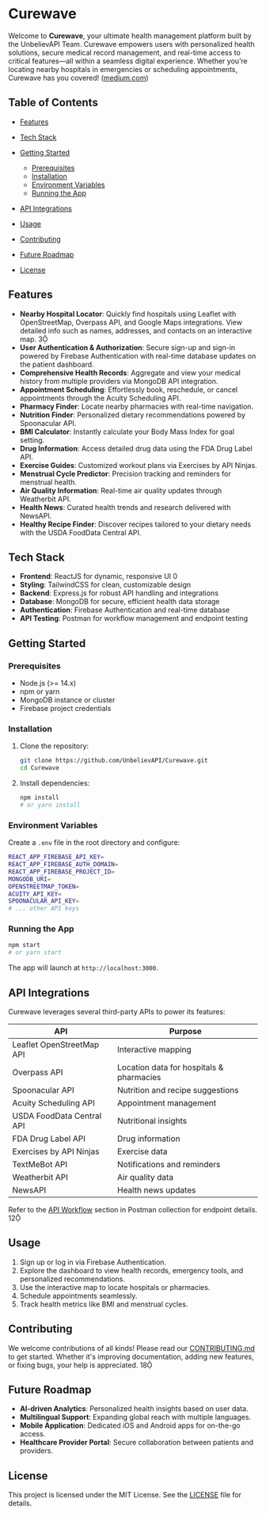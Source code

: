 # Curewave

Welcome to **Curewave**, your ultimate health management platform built by the UnbelievAPI Team. Curewave empowers users with personalized health solutions, secure medical record management, and real-time access to critical features—all within a seamless digital experience. Whether you’re locating nearby hospitals in emergencies or scheduling appointments, Curewave has you covered! ([medium.com](https://medium.com/%40shubhamtohakecoc07/curewave-your-ultimate-health-management-platform-f17d2695deef))

## Table of Contents

* [Features](#features)
* [Tech Stack](#tech-stack)
* [Getting Started](#getting-started)

  * [Prerequisites](#prerequisites)
  * [Installation](#installation)
  * [Environment Variables](#environment-variables)
  * [Running the App](#running-the-app)
* [API Integrations](#api-integrations)
* [Usage](#usage)
* [Contributing](#contributing)
* [Future Roadmap](#future-roadmap)
* [License](#license)

## Features

* **Nearby Hospital Locator**: Quickly find hospitals using Leaflet with OpenStreetMap, Overpass API, and Google Maps integrations. View detailed info such as names, addresses, and contacts on an interactive map. 3
* **User Authentication & Authorization**: Secure sign-up and sign-in powered by Firebase Authentication with real-time database updates on the patient dashboard. 
* **Comprehensive Health Records**: Aggregate and view your medical history from multiple providers via MongoDB API integration. 
* **Appointment Scheduling**: Effortlessly book, reschedule, or cancel appointments through the Acuity Scheduling API. 
* **Pharmacy Finder**: Locate nearby pharmacies with real-time navigation. 
* **Nutrition Finder**: Personalized dietary recommendations powered by Spoonacular API. 
* **BMI Calculator**: Instantly calculate your Body Mass Index for goal setting. 
* **Drug Information**: Access detailed drug data using the FDA Drug Label API. 
* **Exercise Guides**: Customized workout plans via Exercises by API Ninjas. 
* **Menstrual Cycle Predictor**: Precision tracking and reminders for menstrual health. 
* **Air Quality Information**: Real-time air quality updates through Weatherbit API. 
* **Health News**: Curated health trends and research delivered with NewsAPI. 
* **Healthy Recipe Finder**: Discover recipes tailored to your dietary needs with the USDA FoodData Central API. 

## Tech Stack

* **Frontend**: ReactJS for dynamic, responsive UI 0
* **Styling**: TailwindCSS for clean, customizable design 
* **Backend**: Express.js for robust API handling and integrations 
* **Database**: MongoDB for secure, efficient health data storage 
* **Authentication**: Firebase Authentication and real-time database 
* **API Testing**: Postman for workflow management and endpoint testing 

## Getting Started

### Prerequisites

* Node.js (>= 14.x)
* npm or yarn
* MongoDB instance or cluster
* Firebase project credentials

### Installation

1. Clone the repository:

   ```bash
   git clone https://github.com/UnbelievAPI/Curewave.git  
   cd Curewave
   ```
2. Install dependencies:

   ```bash
   npm install
   # or yarn install
   ```

### Environment Variables

Create a `.env` file in the root directory and configure:

```bash
REACT_APP_FIREBASE_API_KEY=
REACT_APP_FIREBASE_AUTH_DOMAIN=
REACT_APP_FIREBASE_PROJECT_ID=
MONGODB_URI=
OPENSTREETMAP_TOKEN=
ACUITY_API_KEY=
SPOONACULAR_API_KEY=
# ... other API keys
```

### Running the App

```bash
npm start
# or yarn start
```

The app will launch at `http://localhost:3000`.

## API Integrations

Curewave leverages several third-party APIs to power its features:

| API                       | Purpose                                  |
| ------------------------- | ---------------------------------------- |
| Leaflet OpenStreetMap API | Interactive mapping                      |
| Overpass API              | Location data for hospitals & pharmacies |
| Spoonacular API           | Nutrition and recipe suggestions         |
| Acuity Scheduling API     | Appointment management                   |
| USDA FoodData Central API | Nutritional insights                     |
| FDA Drug Label API        | Drug information                         |
| Exercises by API Ninjas   | Exercise data                            |
| TextMeBot API             | Notifications and reminders              |
| Weatherbit API            | Air quality data                         |
| NewsAPI                   | Health news updates                      |

Refer to the [API Workflow](#) section in Postman collection for endpoint details. 12

## Usage

1. Sign up or log in via Firebase Authentication.
2. Explore the dashboard to view health records, emergency tools, and personalized recommendations.
3. Use the interactive map to locate hospitals or pharmacies.
4. Schedule appointments seamlessly.
5. Track health metrics like BMI and menstrual cycles.

## Contributing

We welcome contributions of all kinds! Please read our [CONTRIBUTING.md](CONTRIBUTING.md) to get started. Whether it's improving documentation, adding new features, or fixing bugs, your help is appreciated. 18

## Future Roadmap

* **AI-driven Analytics**: Personalized health insights based on user data. 
* **Multilingual Support**: Expanding global reach with multiple languages. 
* **Mobile Application**: Dedicated iOS and Android apps for on-the-go access. 
* **Healthcare Provider Portal**: Secure collaboration between patients and providers.

## License

This project is licensed under the MIT License. See the [LICENSE](LICENSE) file for details.
